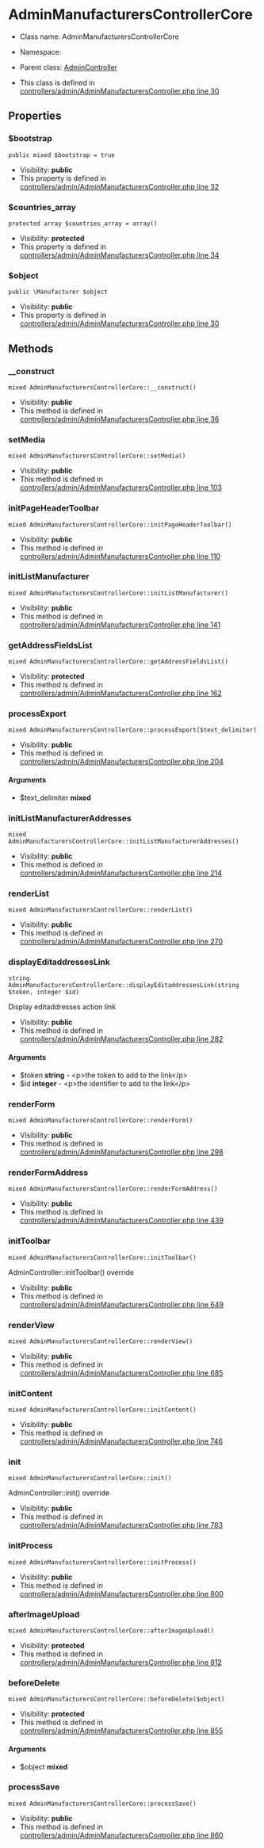 AdminManufacturersControllerCore
===============






* Class name: AdminManufacturersControllerCore
* Namespace: 
* Parent class: [AdminController](AdminControllerCore)

* This class is defined in [controllers/admin/AdminManufacturersController.php line 30](https://github.com/PrestaShop/PrestaShop/blob/1.6.1.1/controllers/admin/AdminManufacturersController.php#30)





Properties
----------


### $bootstrap

    public mixed $bootstrap = true





* Visibility: **public**
* This property is defined in [controllers/admin/AdminManufacturersController.php line 32](https://github.com/PrestaShop/PrestaShop/blob/1.6.1.1/controllers/admin/AdminManufacturersController.php#32)


### $countries_array

    protected array $countries_array = array()





* Visibility: **protected**
* This property is defined in [controllers/admin/AdminManufacturersController.php line 34](https://github.com/PrestaShop/PrestaShop/blob/1.6.1.1/controllers/admin/AdminManufacturersController.php#34)


### $object

    public \Manufacturer $object





* Visibility: **public**
* This property is defined in [controllers/admin/AdminManufacturersController.php line 30](https://github.com/PrestaShop/PrestaShop/blob/1.6.1.1/controllers/admin/AdminManufacturersController.php#30)


Methods
-------


### __construct

    mixed AdminManufacturersControllerCore::__construct()





* Visibility: **public**
* This method is defined in [controllers/admin/AdminManufacturersController.php line 36](https://github.com/PrestaShop/PrestaShop/blob/1.6.1.1/controllers/admin/AdminManufacturersController.php#36)




### setMedia

    mixed AdminManufacturersControllerCore::setMedia()





* Visibility: **public**
* This method is defined in [controllers/admin/AdminManufacturersController.php line 103](https://github.com/PrestaShop/PrestaShop/blob/1.6.1.1/controllers/admin/AdminManufacturersController.php#103)




### initPageHeaderToolbar

    mixed AdminManufacturersControllerCore::initPageHeaderToolbar()





* Visibility: **public**
* This method is defined in [controllers/admin/AdminManufacturersController.php line 110](https://github.com/PrestaShop/PrestaShop/blob/1.6.1.1/controllers/admin/AdminManufacturersController.php#110)




### initListManufacturer

    mixed AdminManufacturersControllerCore::initListManufacturer()





* Visibility: **public**
* This method is defined in [controllers/admin/AdminManufacturersController.php line 141](https://github.com/PrestaShop/PrestaShop/blob/1.6.1.1/controllers/admin/AdminManufacturersController.php#141)




### getAddressFieldsList

    mixed AdminManufacturersControllerCore::getAddressFieldsList()





* Visibility: **protected**
* This method is defined in [controllers/admin/AdminManufacturersController.php line 162](https://github.com/PrestaShop/PrestaShop/blob/1.6.1.1/controllers/admin/AdminManufacturersController.php#162)




### processExport

    mixed AdminManufacturersControllerCore::processExport($text_delimiter)





* Visibility: **public**
* This method is defined in [controllers/admin/AdminManufacturersController.php line 204](https://github.com/PrestaShop/PrestaShop/blob/1.6.1.1/controllers/admin/AdminManufacturersController.php#204)


#### Arguments
* $text_delimiter **mixed**



### initListManufacturerAddresses

    mixed AdminManufacturersControllerCore::initListManufacturerAddresses()





* Visibility: **public**
* This method is defined in [controllers/admin/AdminManufacturersController.php line 214](https://github.com/PrestaShop/PrestaShop/blob/1.6.1.1/controllers/admin/AdminManufacturersController.php#214)




### renderList

    mixed AdminManufacturersControllerCore::renderList()





* Visibility: **public**
* This method is defined in [controllers/admin/AdminManufacturersController.php line 270](https://github.com/PrestaShop/PrestaShop/blob/1.6.1.1/controllers/admin/AdminManufacturersController.php#270)




### displayEditaddressesLink

    string AdminManufacturersControllerCore::displayEditaddressesLink(string $token, integer $id)

Display editaddresses action link



* Visibility: **public**
* This method is defined in [controllers/admin/AdminManufacturersController.php line 282](https://github.com/PrestaShop/PrestaShop/blob/1.6.1.1/controllers/admin/AdminManufacturersController.php#282)


#### Arguments
* $token **string** - &lt;p&gt;the token to add to the link&lt;/p&gt;
* $id **integer** - &lt;p&gt;the identifier to add to the link&lt;/p&gt;



### renderForm

    mixed AdminManufacturersControllerCore::renderForm()





* Visibility: **public**
* This method is defined in [controllers/admin/AdminManufacturersController.php line 298](https://github.com/PrestaShop/PrestaShop/blob/1.6.1.1/controllers/admin/AdminManufacturersController.php#298)




### renderFormAddress

    mixed AdminManufacturersControllerCore::renderFormAddress()





* Visibility: **public**
* This method is defined in [controllers/admin/AdminManufacturersController.php line 439](https://github.com/PrestaShop/PrestaShop/blob/1.6.1.1/controllers/admin/AdminManufacturersController.php#439)




### initToolbar

    mixed AdminManufacturersControllerCore::initToolbar()

AdminController::initToolbar() override



* Visibility: **public**
* This method is defined in [controllers/admin/AdminManufacturersController.php line 649](https://github.com/PrestaShop/PrestaShop/blob/1.6.1.1/controllers/admin/AdminManufacturersController.php#649)




### renderView

    mixed AdminManufacturersControllerCore::renderView()





* Visibility: **public**
* This method is defined in [controllers/admin/AdminManufacturersController.php line 685](https://github.com/PrestaShop/PrestaShop/blob/1.6.1.1/controllers/admin/AdminManufacturersController.php#685)




### initContent

    mixed AdminManufacturersControllerCore::initContent()





* Visibility: **public**
* This method is defined in [controllers/admin/AdminManufacturersController.php line 746](https://github.com/PrestaShop/PrestaShop/blob/1.6.1.1/controllers/admin/AdminManufacturersController.php#746)




### init

    mixed AdminManufacturersControllerCore::init()

AdminController::init() override



* Visibility: **public**
* This method is defined in [controllers/admin/AdminManufacturersController.php line 783](https://github.com/PrestaShop/PrestaShop/blob/1.6.1.1/controllers/admin/AdminManufacturersController.php#783)




### initProcess

    mixed AdminManufacturersControllerCore::initProcess()





* Visibility: **public**
* This method is defined in [controllers/admin/AdminManufacturersController.php line 800](https://github.com/PrestaShop/PrestaShop/blob/1.6.1.1/controllers/admin/AdminManufacturersController.php#800)




### afterImageUpload

    mixed AdminManufacturersControllerCore::afterImageUpload()





* Visibility: **protected**
* This method is defined in [controllers/admin/AdminManufacturersController.php line 812](https://github.com/PrestaShop/PrestaShop/blob/1.6.1.1/controllers/admin/AdminManufacturersController.php#812)




### beforeDelete

    mixed AdminManufacturersControllerCore::beforeDelete($object)





* Visibility: **protected**
* This method is defined in [controllers/admin/AdminManufacturersController.php line 855](https://github.com/PrestaShop/PrestaShop/blob/1.6.1.1/controllers/admin/AdminManufacturersController.php#855)


#### Arguments
* $object **mixed**



### processSave

    mixed AdminManufacturersControllerCore::processSave()





* Visibility: **public**
* This method is defined in [controllers/admin/AdminManufacturersController.php line 860](https://github.com/PrestaShop/PrestaShop/blob/1.6.1.1/controllers/admin/AdminManufacturersController.php#860)



